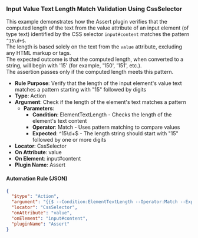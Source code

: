 ### Input Value Text Length Match Validation Using CssSelector

This example demonstrates how the Assert plugin verifies that the computed length of the text from the value attribute of an input element (of type text) identified by the CSS selector `input#content` matches the pattern `^15\d+$`.  
The length is based solely on the text from the `value` attribute, excluding any HTML markup or tags.  
The expected outcome is that the computed length, when converted to a string, will begin with '15' (for example, '150', '151', etc.).  
The assertion passes only if the computed length meets this pattern.

- **Rule Purpose**: Verify that the length of the input element's value text matches a pattern starting with "15" followed by digits  
- **Type**: Action  
- **Argument**: Check if the length of the element's text matches a pattern  
  - **Parameters**:  
    - **Condition**: ElementTextLength - Checks the length of the element's text content  
    - **Operator**: Match - Uses pattern matching to compare values  
    - **Expected**: ^15\d+$ - The length string should start with "15" followed by one or more digits  
- **Locator**: CssSelector  
- **On Attribute**: value  
- **On Element**: input#content  
- **Plugin Name**: Assert  

#### Automation Rule (JSON)

```json
{
  "$type": "Action",
  "argument": "{{$ --Condition:ElementTextLength --Operator:Match --Expected:^15\\d+$}}",
  "locator": "CssSelector",
  "onAttribute": "value",
  "onElement": "input#content",
  "pluginName": "Assert"
}
```
